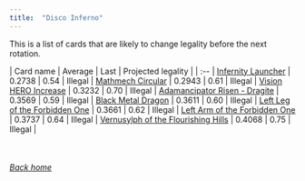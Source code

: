 ```yaml
---
title:  "Disco Inferno"
---
```


This is a list of cards that are likely to change legality before the next rotation.

| Card name | Average | Last | Projected legality |
| :-- |
[Infernity Launcher](https://db.ygoprodeck.com/card/?search=Infernity%20Launcher) | 0.2738 | 0.54 | Illegal |
[Mathmech Circular](https://db.ygoprodeck.com/card/?search=Mathmech%20Circular) | 0.2943 | 0.61 | Illegal |
[Vision HERO Increase](https://db.ygoprodeck.com/card/?search=Vision%20HERO%20Increase) | 0.3232 | 0.70 | Illegal |
[Adamancipator Risen - Dragite](https://db.ygoprodeck.com/card/?search=Adamancipator%20Risen%20-%20Dragite) | 0.3569 | 0.59 | Illegal |
[Black Metal Dragon](https://db.ygoprodeck.com/card/?search=Black%20Metal%20Dragon) | 0.3611 | 0.60 | Illegal |
[Left Leg of the Forbidden One](https://db.ygoprodeck.com/card/?search=Left%20Leg%20of%20the%20Forbidden%20One) | 0.3661 | 0.62 | Illegal |
[Left Arm of the Forbidden One](https://db.ygoprodeck.com/card/?search=Left%20Arm%20of%20the%20Forbidden%20One) | 0.3737 | 0.64 | Illegal |
[Vernusylph of the Flourishing Hills](https://db.ygoprodeck.com/card/?search=Vernusylph%20of%20the%20Flourishing%20Hills) | 0.4068 | 0.75 | Illegal |

<br>

###### [Back home](index)